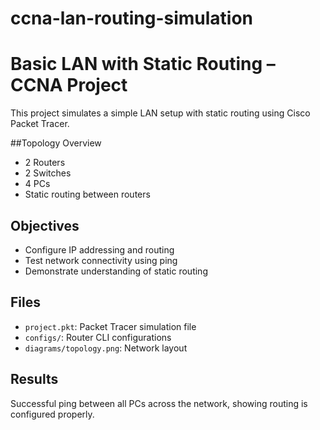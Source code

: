 # ccna-lan-routing-simulation
# Basic LAN with Static Routing – CCNA Project

This project simulates a simple LAN setup with static routing using Cisco Packet Tracer.

##Topology Overview
- 2 Routers
- 2 Switches
- 4 PCs
- Static routing between routers

## Objectives
- Configure IP addressing and routing
- Test network connectivity using ping
- Demonstrate understanding of static routing

## Files
- `project.pkt`: Packet Tracer simulation file
- `configs/`: Router CLI configurations
- `diagrams/topology.png`: Network layout

## Results
Successful ping between all PCs across the network, showing routing is configured properly.

